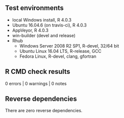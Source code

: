 ## Test environments

* local Windows install, R 4.0.3
* Ubuntu 16.04.6 (on travis-ci), R 4.0.3
* AppVeyor, R 4.0.3
* win-builder (devel and release)
* Rhub
    + Windows Server 2008 R2 SP1, R-devel, 32/64 bit
    + Ubuntu Linux 16.04 LTS, R-release, GCC
    + Fedora Linux, R-devel, clang, gfortran
    
## R CMD check results

0 errors | 0 warnings | 0 notes


## Reverse dependencies

There are zero reverse dependencies. 
